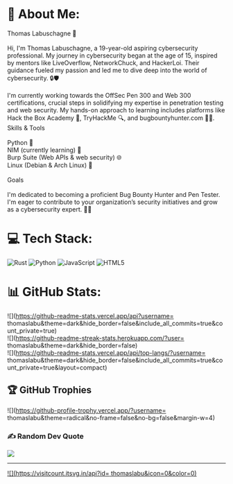 # 💫 About Me:
Thomas Labuschagne 🚀<br><br>Hi, I'm Thomas Labuschagne, a 19-year-old aspiring cybersecurity professional. My journey in cybersecurity began at the age of 15, inspired by mentors like LiveOverflow, NetworkChuck, and HackerLoi. Their guidance fueled my passion and led me to dive deep into the world of cybersecurity. 🔒🛡️<br><br>I'm currently working towards the OffSec Pen 300 and Web 300 certifications, crucial steps in solidifying my expertise in penetration testing and web security. My hands-on approach to learning includes platforms like Hack the Box Academy 🧩, TryHackMe 🔍, and bugbountyhunter.com 🕵️‍♂️.<br>Skills & Tools<br><br>    Python 🐍<br>    NIM (currently learning) 📘<br>    Burp Suite (Web APIs & web security) 🌐<br>    Linux (Debian & Arch Linux) 🐧<br><br>Goals<br><br>I'm dedicated to becoming a proficient Bug Bounty Hunter and Pen Tester. I'm eager to contribute to your organization’s security initiatives and grow as a cybersecurity expert. 🌟🔐


# 💻 Tech Stack:
![Rust](https://img.shields.io/badge/rust-%23000000.svg?style=for-the-badge&logo=rust&logoColor=white) ![Python](https://img.shields.io/badge/python-3670A0?style=for-the-badge&logo=python&logoColor=ffdd54) ![JavaScript](https://img.shields.io/badge/javascript-%23323330.svg?style=for-the-badge&logo=javascript&logoColor=%23F7DF1E) ![HTML5](https://img.shields.io/badge/html5-%23E34F26.svg?style=for-the-badge&logo=html5&logoColor=white)
# 📊 GitHub Stats:
![](https://github-readme-stats.vercel.app/api?username= thomaslabu&theme=dark&hide_border=false&include_all_commits=true&count_private=true)<br/>
![](https://github-readme-streak-stats.herokuapp.com/?user= thomaslabu&theme=dark&hide_border=false)<br/>
![](https://github-readme-stats.vercel.app/api/top-langs/?username= thomaslabu&theme=dark&hide_border=false&include_all_commits=true&count_private=true&layout=compact)

## 🏆 GitHub Trophies
![](https://github-profile-trophy.vercel.app/?username= thomaslabu&theme=radical&no-frame=false&no-bg=false&margin-w=4)

### ✍️ Random Dev Quote
![](https://quotes-github-readme.vercel.app/api?type=horizontal&theme=radical)

---
[![](https://visitcount.itsvg.in/api?id= thomaslabu&icon=0&color=0)](https://visitcount.itsvg.in)

<!-- Proudly created with GPRM ( https://gprm.itsvg.in ) -->
